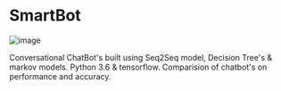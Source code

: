 # SmartBot

![image](https://user-images.githubusercontent.com/35156624/127047027-2f35a3e2-67fa-4883-82e1-9f5395ae40f8.png)
 
Conversational ChatBot's built using Seq2Seq model, Decision Tree's & markov models. Python 3.6 & tensorflow. Comparision of chatbot's on performance and accuracy.
